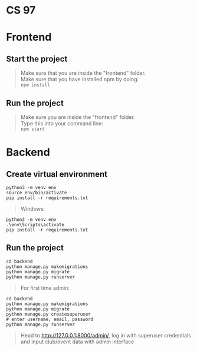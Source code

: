 # CS 97

# Frontend
## Start the project
> Make sure that you are inside the "frontend" folder.\
> Make sure that you have installed npm by doing:\
`npm install`
 
## Run the project
> Make sure you are inside the "frontend" folder.\
> Type this into your command line:\
`npm start`

# Backend
## Create virtual environment
```
python3 -m venv env
source env/bin/activate
pip install -r requirements.txt
```
> Windows:
```
python3 -m venv env
.\env\Scripts\activate
pip install -r requirements.txt
```

## Run the project
```
cd backend
python manage.py makemigrations
python manage.py migrate
python manage.py runserver
```
> For first time admin:
```
cd backend
python manage.py makemigrations
python manage.py migrate
python manage.py createsuperuser
# enter username, email, password
python manage.py runserver
```
> Head to http://127.0.0.1:8000/admin/, log in with superuser credentials and input club/event data with admin interface

